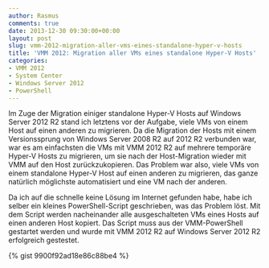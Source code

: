 ```yaml
---
author: Rasmus
comments: true
date: 2013-12-30 09:30:00+00:00
layout: post
slug: vmm-2012-migration-aller-vms-eines-standalone-hyper-v-hosts
title: 'VMM 2012: Migration aller VMs eines standalone Hyper-V Hosts'
categories:
- VMM 2012
- System Center
- Windows Server 2012
- PowerShell
---
```


Im Zuge der Migration einiger standalone Hyper-V Hosts auf Windows Server 2012 R2 stand ich letztens vor der Aufgabe, viele VMs von einem Host auf einen anderen zu migrieren. Da die Migration der Hosts mit einem Versionssprung von Windows Server 2008 R2 auf 2012 R2 verbunden war, war es am einfachsten die VMs mit VMM 2012 R2 auf mehrere temporäre Hyper-V Hosts zu migrieren, um sie nach der Host-Migration wieder mit VMM auf den Host zurückzukopieren. Das Problem war also, viele VMs von einem standalone Hyper-V Host auf einen anderen zu migrieren, das ganze natürlich möglichste automatisiert und eine VM nach der anderen.


<!-- more -->


Da ich auf die schnelle keine Lösung im Internet gefunden habe, habe ich selber ein kleines PowerShell-Script geschrieben, was das Problem löst. Mit dem Script werden nacheinander alle ausgeschalteten VMs eines Hosts auf einen anderen Host kopiert.
Das Script muss aus der VMM-PowerShell gestartet werden und wurde mit VMM 2012 R2 auf Windows Server 2012 R2 erfolgreich gestestet.


{% gist 9900f92ad18e86c88be4 %}
